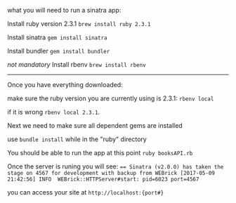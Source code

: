 what you will need to run a sinatra app:

Install ruby version 2.3.1 `brew install ruby 2.3.1`

Install sinatra `gem install sinatra`

Install bundler `gem install bundler`

*not mandatory* Install rbenv `brew install rbenv`

---

Once you have everything downloaded:

make sure the ruby version you are currently using is 2.3.1: `rbenv local`

if it is wrong `rbenv local 2.3.1`.

Next we need to make sure all dependent gems are installed

use `bundle install` while in the "ruby" directory

You should be able to run the app at this point `ruby booksAPI.rb`

Once the server is runing you will see:
`== Sinatra (v2.0.0) has taken the stage on 4567 for development with backup from WEBrick
[2017-05-09 21:42:56] INFO  WEBrick::HTTPServer#start: pid=6023 port=4567`

you can access your site at `http://localhost:{port#}`




